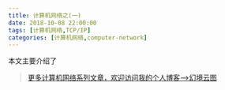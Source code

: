 ```yaml
---
title: 计算机网络之(一)
date: 2018-10-08 22:00:00
tags: [计算机网络,TCP/IP]
categories: [计算机网络,computer-network]
---
```


本文主要介绍了

<!--more-->

> [更多计算机网络系列文章，欢迎访问我的个人博客-->幻境云图](https://www.lixueduan.com/tags/%E8%AE%A1%E7%AE%97%E6%9C%BA%E7%BD%91%E7%BB%9C/)

